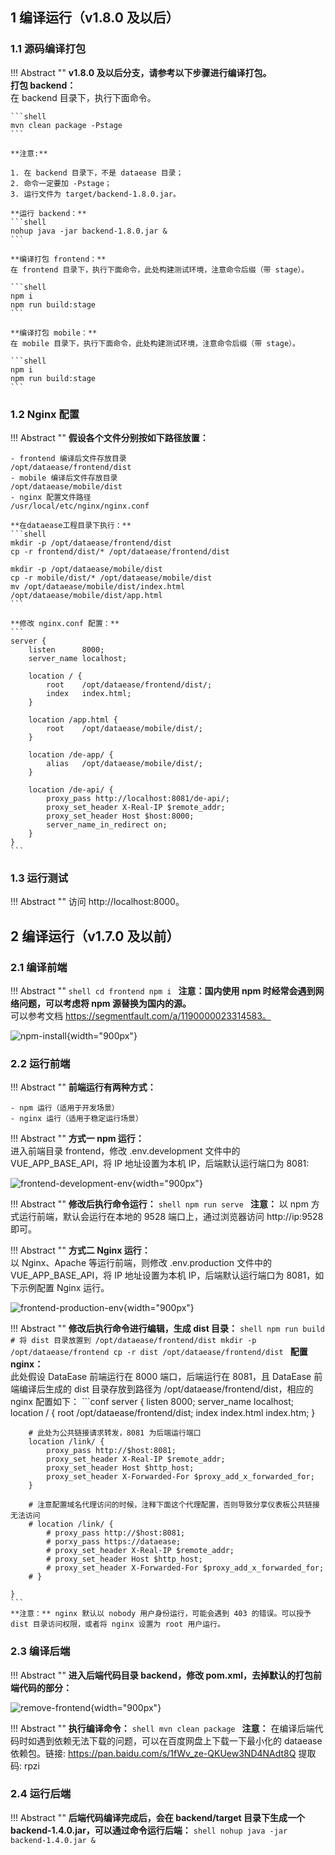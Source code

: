 ## 1 编译运行（v1.8.0 及以后）

### 1.1 源码编译打包

!!! Abstract ""
	**v1.8.0 及以后分支，请参考以下步骤进行编译打包。**  
	**打包 backend：**  
	在 backend 目录下，执行下面命令。

	```shell
	mvn clean package -Pstage
	```

	**注意:**  

    1. 在 backend 目录下，不是 dataease 目录；
	2. 命令一定要加 -Pstage；
	3. 运行文件为 target/backend-1.8.0.jar。

	**运行 backend：**
	```shell
	nohup java -jar backend-1.8.0.jar &
	```

	**编译打包 frontend：**  
	在 frontend 目录下，执行下面命令，此处构建测试环境，注意命令后缀（带 stage）。

	```shell
	npm i
	npm run build:stage
	```

	**编译打包 mobile：**  
	在 mobile 目录下，执行下面命令，此处构建测试环境，注意命令后缀（带 stage）。
	
	```shell
	npm i
	npm run build:stage
	```

### 1.2 Nginx 配置

!!! Abstract ""
	**假设各个文件分别按如下路径放置：**

	- frontend 编译后文件存放目录
  	/opt/dataease/frontend/dist
	- mobile 编译后文件存放目录
  	/opt/dataease/mobile/dist
	- nginx 配置文件路径
  	/usr/local/etc/nginx/nginx.conf

	**在dataease工程目录下执行：**
	```shell
	mkdir -p /opt/dataease/frontend/dist
	cp -r frontend/dist/* /opt/dataease/frontend/dist
	
	mkdir -p /opt/dataease/mobile/dist
	cp -r mobile/dist/* /opt/dataease/mobile/dist
	mv /opt/dataease/mobile/dist/index.html /opt/dataease/mobile/dist/app.html
	```

	**修改 nginx.conf 配置：**
	```
	server {
    	listen      8000;
    	server_name localhost;

    	location / {
        	root    /opt/dataease/frontend/dist/;
        	index   index.html;
    	}

    	location /app.html {
        	root    /opt/dataease/mobile/dist/;
    	}

    	location /de-app/ {
        	alias   /opt/dataease/mobile/dist/;
    	}

    	location /de-api/ {
        	proxy_pass http://localhost:8081/de-api/;
        	proxy_set_header X-Real-IP $remote_addr;
        	proxy_set_header Host $host:8000;
        	server_name_in_redirect on;
    	}
	}
	```

### 1.3 运行测试

!!! Abstract ""
	访问 http://localhost:8000。

## 2 编译运行（v1.7.0 及以前）

### 2.1 编译前端

!!! Abstract ""
	```shell
	cd frontend
	npm i
	```
	**注意：国内使用 npm 时经常会遇到网络问题，可以考虑将 npm 源替换为国内的源。**  
	可以参考文档 https://segmentfault.com/a/1190000023314583。

![npm-install](../../img/dev_manual/npm-install.png){width="900px"}

### 2.2 运行前端

!!! Abstract ""
	**前端运行有两种方式：**

    - npm 运行（适用于开发场景）
    - nginx 运行（适用于稳定运行场景）

!!! Abstract ""
	**方式一 npm 运行：**  
	进入前端目录 frontend，修改 .env.development 文件中的 VUE_APP_BASE_API，将 IP 地址设置为本机 IP，后端默认运行端口为 8081:

![frontend-development-env](../../img/dev_manual/frontend-development-env.png){width="900px"}

!!! Abstract ""
	**修改后执行命令运行：**
	```shell
	npm run serve
	```
	**注意：** 以 npm 方式运行前端，默认会运行在本地的 9528 端口上，通过浏览器访问 http://ip:9528 即可。

!!! Abstract ""
	**方式二 Nginx 运行：**  
	以 Nginx、Apache 等运行前端，则修改 .env.production 文件中的 VUE_APP_BASE_API，将 IP 地址设置为本机 IP，后端默认运行端口为 8081，如下示例配置 Nginx 运行。

![frontend-production-env](../../img/dev_manual/frontend-production-env.png){width="900px"}

!!! Abstract ""
	**修改后执行命令进行编辑，生成 dist 目录：**
	```shell
	npm run build
	# 将 dist 目录放置到 /opt/dataease/frontend/dist
	mkdir -p /opt/dataease/frontend
	cp -r dist /opt/dataease/frontend/dist
	```
    **配置 nginx：**    
	此处假设 DataEase 前端运行在 8000 端口，后端运行在 8081，且 DataEase 前端编译后生成的 dist 目录存放到路径为 /opt/dataease/frontend/dist，相应的 nginx 配置如下：
	```conf
	server {
		listen      8000;
		server_name localhost;
		location / {
			root    /opt/dataease/frontend/dist;
			index   index.html index.htm;
		}
	
		# 此处为公共链接请求转发，8081 为后端运行端口
		location /link/ {
			proxy_pass http://$host:8081;
			proxy_set_header X-Real-IP $remote_addr;
			proxy_set_header Host $http_host;
			proxy_set_header X-Forwarded-For $proxy_add_x_forwarded_for;
		}

        # 注意配置域名代理访问的时候，注释下面这个代理配置，否则导致分享仪表板公共链接无法访问
        # location /link/ {
            # proxy_pass http://$host:8081;
            # porxy_pass https://dataease;
            # proxy_set_header X-Real-IP $remote_addr;
            # proxy_set_header Host $http_host;
            # proxy_set_header X-Forwarded-For $proxy_add_x_forwarded_for;
        # }
	
	}
	```
	**注意：** nginx 默认以 nobody 用户身份运行，可能会遇到 403 的错误。可以授予 dist 目录访问权限，或者将 nginx 设置为 root 用户运行。

### 2.3 编译后端

!!! Abstract ""
	**进入后端代码目录 backend，修改 pom.xml，去掉默认的打包前端代码的部分：**

![remove-frontend](../../img/dev_manual/remove-frontend.png){width="900px"}

!!! Abstract ""
	**执行编译命令：**
	```shell
	mvn clean package
	```
	**注意：** 在编译后端代码时如遇到依赖无法下载的问题，可以在百度网盘上下载一下最小化的 dataease 依赖包。链接: https://pan.baidu.com/s/1fWv_ze-QKUew3ND4NAdt8Q 提取码: rpzi

### 2.4 运行后端

!!! Abstract ""
	**后端代码编译完成后，会在 backend/target 目录下生成一个 backend-1.4.0.jar，可以通过命令运行后端：**
	```shell
	nohup java -jar backend-1.4.0.jar &
	```